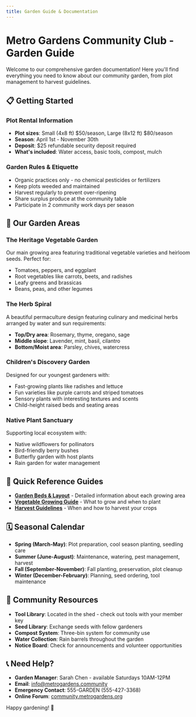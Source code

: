 ```yaml
---
title: Garden Guide & Documentation
---
```


# Metro Gardens Community Club - Garden Guide

Welcome to our comprehensive garden documentation! Here you'll find everything you need to know about our community garden, from plot management to harvest guidelines.

## 📋 Getting Started

### Plot Rental Information
- **Plot sizes**: Small (4x8 ft) $50/season, Large (8x12 ft) $80/season
- **Season**: April 1st - November 30th
- **Deposit**: $25 refundable security deposit required
- **What's included**: Water access, basic tools, compost, mulch

### Garden Rules & Etiquette
- Organic practices only - no chemical pesticides or fertilizers
- Keep plots weeded and maintained
- Harvest regularly to prevent over-ripening
- Share surplus produce at the community table
- Participate in 2 community work days per season

## 🌱 Our Garden Areas

### The Heritage Vegetable Garden
Our main growing area featuring traditional vegetable varieties and heirloom seeds. Perfect for:
- Tomatoes, peppers, and eggplant
- Root vegetables like carrots, beets, and radishes
- Leafy greens and brassicas
- Beans, peas, and other legumes

### The Herb Spiral
A beautiful permaculture design featuring culinary and medicinal herbs arranged by water and sun requirements:
- **Top/Dry area**: Rosemary, thyme, oregano, sage
- **Middle slope**: Lavender, mint, basil, cilantro
- **Bottom/Moist area**: Parsley, chives, watercress

### Children's Discovery Garden
Designed for our youngest gardeners with:
- Fast-growing plants like radishes and lettuce
- Fun varieties like purple carrots and striped tomatoes
- Sensory plants with interesting textures and scents
- Child-height raised beds and seating areas

### Native Plant Sanctuary
Supporting local ecosystem with:
- Native wildflowers for pollinators
- Bird-friendly berry bushes
- Butterfly garden with host plants
- Rain garden for water management

## 📖 Quick Reference Guides

- **[Garden Beds & Layout](./garden-beds)** - Detailed information about each growing area
- **[Vegetable Growing Guide](./vegetables)** - What to grow and when to plant
- **[Harvest Guidelines](./harvesting)** - When and how to harvest your crops

## 🗓️ Seasonal Calendar

- **Spring (March-May)**: Plot preparation, cool season planting, seedling care
- **Summer (June-August)**: Maintenance, watering, pest management, harvest
- **Fall (September-November)**: Fall planting, preservation, plot cleanup
- **Winter (December-February)**: Planning, seed ordering, tool maintenance

## 🤝 Community Resources

- **Tool Library**: Located in the shed - check out tools with your member key
- **Seed Library**: Exchange seeds with fellow gardeners
- **Compost System**: Three-bin system for community use
- **Water Collection**: Rain barrels throughout the garden
- **Notice Board**: Check for announcements and volunteer opportunities

## 📞 Need Help?

- **Garden Manager**: Sarah Chen - available Saturdays 10AM-12PM
- **Email**: info@metrogardens.community
- **Emergency Contact**: 555-GARDEN (555-427-3368)
- **Online Forum**: [community.metrogardens.org](http://community.metrogardens.org)

Happy gardening! 🌻
